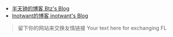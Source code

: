 - [半天钟的博客 Btz's Blog](https://halfclock.github.io/)
- [Inotwant的博客 inotwant's Blog](https://www.inotwant.top/)


> 留下你的网站来交换友情链接
> Your text here for exchanging FL 

